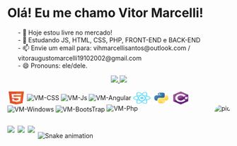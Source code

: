 <h1>Olá! Eu me chamo Vitor Marcelli!</h1>


<ul style="display: flex; flex-direction: column; list-style: none;">
<li> - 🔭 Hoje estou livre no mercado!</li>
<li> - 🌱 Estudando JS, HTML, CSS, PHP, FRONT-END e BACK-END</li>
<li> - 📫 Envie um email para: vihmarcellisantos@outlook.com / vitoraugustomarcelli19102002@gmail.com</li>
<li> - 😄 Pronouns: ele/dele.</li>
</ul>

<div align="center">
  <a target="_blank" href="https://github.com/vitormarcelli">
  
  <img height="150em" src="https://github-readme-stats.vercel.app/api?username=vitormarcelli&show_icons=true&theme=algolia&include_all_commits=true&count_private=true"/>
  
  <img height="150em" src="https://github-readme-stats.vercel.app/api/top-langs/?username=vitormarcelli&layout=compact&langs_count=7&theme=algolia"/>
  
  </a>
</div>

  
<div style="display: inline_block; align-items: center; "><br>
    <img align="center" alt="VM-HTML" height="30" width="40" src="https://raw.githubusercontent.com/devicons/devicon/master/icons/html5/html5-original.svg">
    <img align="center" alt="VM-CSS" height="30" width="40" src="https://cdn.jsdelivr.net/gh/devicons/devicon/icons/css3/css3-original.svg">
    <img align="center" alt="VM-Js" height="30" width="40" src="https://cdn.jsdelivr.net/gh/devicons/devicon/icons/javascript/javascript-original.svg">
    <img align="center" alt="VM-Angular" height="30" width="40"src="https://cdn.jsdelivr.net/gh/devicons/devicon/icons/angularjs/angularjs-original.svg">
    <img align="center" alt="VM-React" height="30" width="40" src="https://raw.githubusercontent.com/devicons/devicon/master/icons/react/react-original.svg">
    <img align="center" alt="VM-Python" height="30" width="40" src="https://raw.githubusercontent.com/devicons/devicon/master/icons/python/python-original.svg">
    <img align="center" alt="VM-Csharp" height="30" width="40" src="https://raw.githubusercontent.com/devicons/devicon/master/icons/csharp/csharp-original.svg">
    <img align="center" alt="VM-Windows" height="30" width="40" src="https://cdn.jsdelivr.net/gh/devicons/devicon/icons/windows8/windows8-original.svg">
    <img align="center" alt="VM-BootsTrap" height="30" width="40" src="https://cdn.jsdelivr.net/gh/devicons/devicon/icons/bootstrap/bootstrap-original.svg">
    <img aling="center" alt="VM-Php" height="40" width="40" src="https://cdn.jsdelivr.net/gh/devicons/devicon/icons/php/php-plain.svg">
    
  
  <img align="right" alt="pic" height="150" style="border-radius:50px;" src="https://user-images.githubusercontent.com/74274650/178120249-bd7c9ff6-090a-4d5e-823c-bf33a0f39587.gif">
  
  ##

<div style="display: flex;"> 
    <a style="margin-right: 0.5em;" target="_blank" href="https://www.linkedin.com/in/vitor-augusto-marcelli-ba4070220/" target="_blank"><img src="https://img.shields.io/badge/-LinkedIn-%230077B5?style=for-the-badge&logo=linkedin&logoColor=white" target="_blank"></a> 
    <a style="margin-right: 0.5em;" target="_blank" href = "mailto:vitoraugustomarcelli19102002@gmail.com"><img src="https://img.shields.io/badge/-Gmail-%23333?style=for-the-badge&logo=gmail&logoColor=white" target="_blank"></a>
    <a style="margin-right: 0.5em;" target="_blank" href="https://www.linkedin.com/in/vitor-augusto-marcelli-ba4070220/" target="_blank"><img src="https://cdn.discordapp.com/attachments/960982410214912063/1013422136074981376/Alura.png" target="_blank"></a> 
 
 ![Snake animation](https://github.com/vitormarcelli/vitormarcelli/blob/output/github-contribution-grid-snake.svg)
 
</div>
